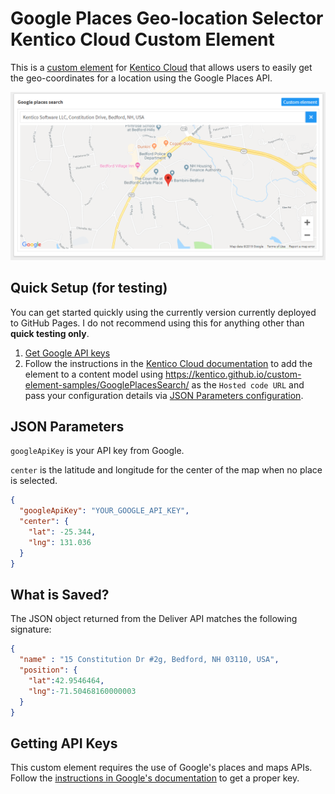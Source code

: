# Google Places Geo-location Selector Kentico Cloud Custom Element

This is a [custom element](https://developer.kenticocloud.com/docs/integrating-content-editing-features) for [Kentico Cloud](https://kenticocloud.com) that allows users to easily get the geo-coordinates for a location using the Google Places API.

![Screenshot](screenshot.png)

## Quick Setup (for testing)

You can get started quickly using the currently version currently deployed to GitHub Pages. I do not recommend using this for anything other than **quick testing only**.

1. [Get Google API keys](#getting-api-keys)
1. Follow the instructions in the [Kentico Cloud documentation](https://developer.kenticocloud.com/docs/integrating-content-editing-features#section-3-displaying-a-custom-element-in-kentico-cloud) to add the element to a content model using <https://kentico.github.io/custom-element-samples/GooglePlacesSearch/> as the `Hosted code URL` and pass your configuration details via [JSON Parameters configuration](#json-parameters).

## JSON Parameters

`googleApiKey` is your API key from Google.

`center` is the latitude and longitude for the center of the map when no place is selected.

```Json
{
  "googleApiKey": "YOUR_GOOGLE_API_KEY",
  "center": {
    "lat": -25.344,
    "lng": 131.036
  }
}
```

## What is Saved?

The JSON object returned from the Deliver API matches the following signature:

```Json
{
  "name" : "15 Constitution Dr #2g, Bedford, NH 03110, USA",
  "position": {
    "lat":42.9546464,
    "lng":-71.50468160000003
  }
}
```

## Getting API Keys

This custom element requires the use of Google's places and maps APIs. Follow the [instructions in Google's documentation](https://developers.google.com/places/web-service/get-api-key) to get a proper key.